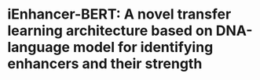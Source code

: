 # iEnhancer-BERT: A novel transfer learning architecture based on DNA-language model for identifying enhancers and their strength
